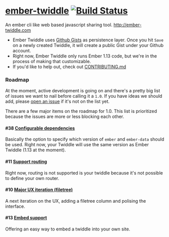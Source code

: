 # [ember-twiddle](http://ember-twiddle.com) [![Build Status][travis-badge]][travis-badge-url]

An ember cli like web based javascript sharing tool. http://ember-twiddle.com

* Ember Twiddle uses [Github Gists](https://gist.github.com) as persistence layer. Once you hit `Save` on a newly created Twiddle, it will create a public Gist under your Github account.
* Right now, Ember Twiddle only runs Ember 1.13 code, but we're in the process of making that customizable.
* If you'd like to help out, check out [CONTRIBUTING.md](CONTRIBUTING.md)

### Roadmap

At the moment, active development is going on and there's a pretty big list of issues we want to nail before calling it a `1.0`. If you have ideas we should add, please [open an issue](https://github.com/alexspeller/ember-twiddle/issues) if it's not on the list yet.

There are a few major items on the roadmap for 1.0. This list is prioritized because the issues are more or less blocking each other.

#### #38 [Configurable dependencies](https://github.com/alexspeller/ember-twiddle/issues/38)

Basically the option to specify which version of `ember` and `ember-data` should be used. Right now, your Twiddle will use the same version as Ember Twiddle (1.13 at the moment).


#### #11 [Support routing](https://github.com/alexspeller/ember-twiddle/issues/11)

Right now, routing is not supported is your twiddle because it's not possible to define your own router.


#### #10 [Major UX iteration (filetree)](https://github.com/alexspeller/ember-twiddle/issues/10)

A next iteration on the UX, adding a filetree column and polising the interface.


#### #13 [Embed support](https://github.com/alexspeller/ember-twiddle/issues/13)

Offering an easy way to embed a twiddle into your own site.


[travis-badge]: https://travis-ci.org/alexspeller/ember-twiddle.svg?branch=master
[travis-badge-url]: https://travis-ci.org/alexspeller/ember-twiddle
